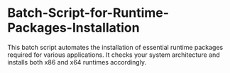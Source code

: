 # Batch-Script-for-Runtime-Packages-Installation
This batch script automates the installation of essential runtime packages required for various applications. It checks your system architecture and installs both x86 and x64 runtimes accordingly.
